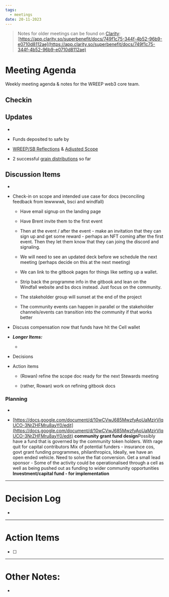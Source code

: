 ```yaml
---
tags:
  - meetings
date: 20-11-2023
---
```


> Notes for older meetings can be found on [Clarity](https://app.clarity.so/superbenefit/docs/749f1c75-344f-4b52-96b9-e0710d8112ae):
> [https://app.clarity.so/superbenefit/docs/749f1c75-344f-4b52-96b9-e0710d8112ae](https://app.clarity.so/superbenefit/docs/749f1c75-344f-4b52-96b9-e0710d8112ae)

# Meeting Agenda

Weekly meeting agenda & notes for the WREEP web3 core team.

## Checkin

## Updates

- 

- Funds deposited to safe by  

- [WREEP/SB Reflections](https://docs.google.com/document/d/1YbOQ1WzwVlLWNmZ5hTVyJ-kr7lSS73OLyYuGpqM6Btk/edit) & [Adjusted Scope](https://docs.google.com/document/d/1j5jCLd_GY6IfWGMoc_xoRn-0X8d540Q1P8_2eD_d6dc/edit?usp=sharing)

- 2 successful [grain distributions](https://sourcecred.superbenefit.org/#/accounts) so far

## Discussion Items

-  

- Check-in on scope and intended use case for docs (reconciling feedback from lewwwwk, bsci and windfall)

  - Have email signup on the landing page

  - Have Brent invite them to the first event

  - Then at the event / after the event - make an invitation that they can sign up and get some reward - perhaps an NFT coming after the first event. Then they let them know that they can joing the discord and signaling. 

  - We will need to see an updated deck before we schedule the next meeting (perhaps decide on this at the next meeting)

  - We can link to the gitbook pages for things like setting up a wallet. 

  - Strip back the programme info in the gitbook and lean on the Windfall website and bs docs instead. Just focus on the community.

  - The stakeholder group will sunset at the end of the project

  - The community events can happen in parallel or the stakeholder channels/events can transition into the community if that works better

- Discuss compensation now that funds have hit the Cell wallet

- **_Longer Items:_**

  -  

- Decisions

- Action items

  - (Rowan) refine the scope doc ready for the next Stewards meeting

  - (rather, Rowan) work on refining gitbook docs

### Planning

- 

- [https://docs.google.com/document/d/10wCVwJ685MwzfyAoUaMzjrVIqUCO-3NrZHFMru8ayY0/edit](https://docs.google.com/document/d/10wCVwJ685MwzfyAoUaMzjrVIqUCO-3NrZHFMru8ayY0/edit) **community grant fund design**Possibly have a fund that is governed by the community token holders. With rage quit for capital contributors Mix of potential funders - insurance cos, govt grant funding programmes, philanthropics, Ideally, we have an open ended vehicle. Need to solve the fiat conversion. Get a small lead sponsor - Some of the activity could be operationalised through a cell as well as being pushed out as funding to wider community opportunities **Investment/capital fund - for implementation**

---

# Decision Log

- 

---

# Action Items

- [ ] 

---

# Other Notes:

- 